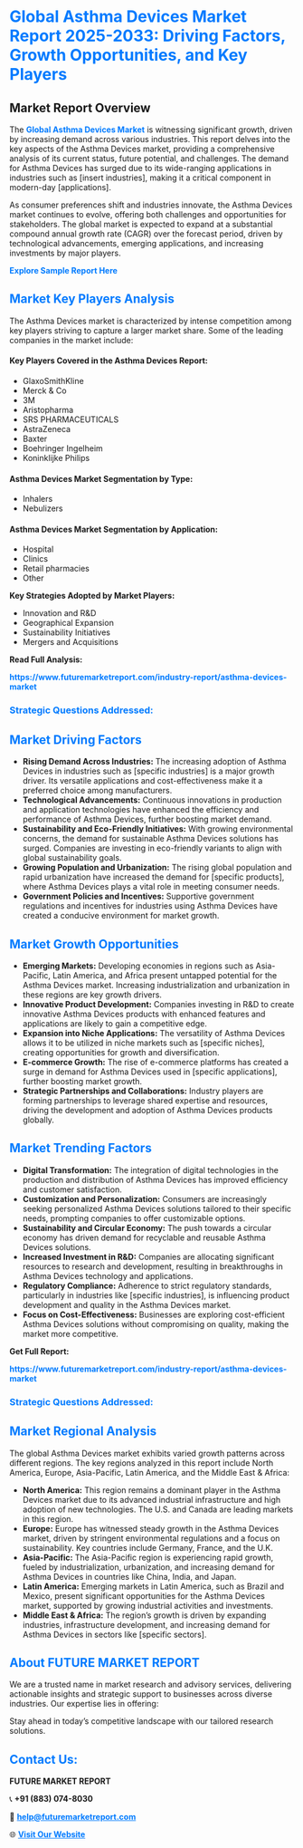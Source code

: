 <h1 style="color: #007BFF;">Global Asthma Devices Market Report 2025-2033: Driving Factors, Growth Opportunities, and Key Players</h1>

<section id="overview">
<h2>Market Report Overview</h2>
<p>The <a href="https://www.futuremarketreport.com/industry-report/asthma-devices-market" style="color: #007BFF; text-decoration: none;"><strong>Global Asthma Devices Market</strong></a> is witnessing significant growth, driven by increasing demand across various industries. This report delves into the key aspects of the Asthma Devices market, providing a comprehensive analysis of its current status, future potential, and challenges. The demand for Asthma Devices has surged due to its wide-ranging applications in industries such as [insert industries], making it a critical component in modern-day [applications].</p>
<p>As consumer preferences shift and industries innovate, the Asthma Devices market continues to evolve, offering both challenges and opportunities for stakeholders. The global market is expected to expand at a substantial compound annual growth rate (CAGR) over the forecast period, driven by technological advancements, emerging applications, and increasing investments by major players.</p>
</section>

<section id="overview">
<p><a href="https://www.futuremarketreport.com/request-sample/reportId=48854" style="color: #007BFF; text-decoration: none;"><strong>Explore Sample Report Here</strong></a></p>
</section>

<section id="key-players">
<h2 style="color: #007BFF;">Market Key Players Analysis</h2>
<p>The Asthma Devices market is characterized by intense competition among key players striving to capture a larger market share. Some of the leading companies in the market include:</p>
<h4>Key Players Covered in the Asthma Devices Report:</h4>
<ul><li>GlaxoSmithKline</li><li>Merck &amp; Co</li><li>3M</li><li>Aristopharma</li><li>SRS PHARMACEUTICALS</li><li>AstraZeneca</li><li>Baxter</li><li>Boehringer Ingelheim</li><li>Koninklijke Philips</li></ul>
<h4>Asthma Devices Market Segmentation by Type:</h4>
<ul><li>Inhalers</li><li>Nebulizers</li></ul>

<h4>Asthma Devices Market Segmentation by Application:</h4>
<ul><li>Hospital</li><li>Clinics</li><li>Retail pharmacies</li><li>Other</li></ul>
<p><strong>Key Strategies Adopted by Market Players:</strong></p>
<ul>
<li>Innovation and R&D</li>
<li>Geographical Expansion</li>
<li>Sustainability Initiatives</li>
<li>Mergers and Acquisitions</li>
</ul>
</section>

<section>
<p><strong>Read Full Analysis: </strong></p><a href="https://www.futuremarketreport.com/industry-report/asthma-devices-market" style="color: #007BFF; text-decoration: none;"><strong>https://www.futuremarketreport.com/industry-report/asthma-devices-market</strong></a>
<h3 style="color: #007BFF;">Strategic Questions Addressed:</h3>
</section>

<section id="driving-factors">
<h2 style="color: #007BFF;">Market Driving Factors</h2>
<ul>
<li><strong>Rising Demand Across Industries:</strong> The increasing adoption of Asthma Devices in industries such as [specific industries] is a major growth driver. Its versatile applications and cost-effectiveness make it a preferred choice among manufacturers.</li>
<li><strong>Technological Advancements:</strong> Continuous innovations in production and application technologies have enhanced the efficiency and performance of Asthma Devices, further boosting market demand.</li>
<li><strong>Sustainability and Eco-Friendly Initiatives:</strong> With growing environmental concerns, the demand for sustainable Asthma Devices solutions has surged. Companies are investing in eco-friendly variants to align with global sustainability goals.</li>
<li><strong>Growing Population and Urbanization:</strong> The rising global population and rapid urbanization have increased the demand for [specific products], where Asthma Devices plays a vital role in meeting consumer needs.</li>
<li><strong>Government Policies and Incentives:</strong> Supportive government regulations and incentives for industries using Asthma Devices have created a conducive environment for market growth.</li>
</ul>
</section>

<section id="growth-opportunities">
<h2 style="color: #007BFF;">Market Growth Opportunities</h2>
<ul>
<li><strong>Emerging Markets:</strong> Developing economies in regions such as Asia-Pacific, Latin America, and Africa present untapped potential for the Asthma Devices market. Increasing industrialization and urbanization in these regions are key growth drivers.</li>
<li><strong>Innovative Product Development:</strong> Companies investing in R&D to create innovative Asthma Devices products with enhanced features and applications are likely to gain a competitive edge.</li>
<li><strong>Expansion into Niche Applications:</strong> The versatility of Asthma Devices allows it to be utilized in niche markets such as [specific niches], creating opportunities for growth and diversification.</li>
<li><strong>E-commerce Growth:</strong> The rise of e-commerce platforms has created a surge in demand for Asthma Devices used in [specific applications], further boosting market growth.</li>
<li><strong>Strategic Partnerships and Collaborations:</strong> Industry players are forming partnerships to leverage shared expertise and resources, driving the development and adoption of Asthma Devices products globally.</li>
</ul>
</section>

<section id="trending-factors">
<h2 style="color: #007BFF;">Market Trending Factors</h2>
<ul>
<li><strong>Digital Transformation:</strong> The integration of digital technologies in the production and distribution of Asthma Devices has improved efficiency and customer satisfaction.</li>
<li><strong>Customization and Personalization:</strong> Consumers are increasingly seeking personalized Asthma Devices solutions tailored to their specific needs, prompting companies to offer customizable options.</li>
<li><strong>Sustainability and Circular Economy:</strong> The push towards a circular economy has driven demand for recyclable and reusable Asthma Devices solutions.</li>
<li><strong>Increased Investment in R&D:</strong> Companies are allocating significant resources to research and development, resulting in breakthroughs in Asthma Devices technology and applications.</li>
<li><strong>Regulatory Compliance:</strong> Adherence to strict regulatory standards, particularly in industries like [specific industries], is influencing product development and quality in the Asthma Devices market.</li>
<li><strong>Focus on Cost-Effectiveness:</strong> Businesses are exploring cost-efficient Asthma Devices solutions without compromising on quality, making the market more competitive.</li>
</ul>
</section>

<section>
<p><strong>Get Full Report: </strong></p><a href="https://www.futuremarketreport.com/industry-report/asthma-devices-market" style="color: #007BFF; text-decoration: none;"><strong>https://www.futuremarketreport.com/industry-report/asthma-devices-market</strong></a>
<h3 style="color: #007BFF;">Strategic Questions Addressed:</h3>
</section>


<section id="regional-analysis">
<h2 style="color: #007BFF;">Market Regional Analysis</h2>
<p>The global Asthma Devices market exhibits varied growth patterns across different regions. The key regions analyzed in this report include North America, Europe, Asia-Pacific, Latin America, and the Middle East & Africa:</p>
<ul>
<li><strong>North America:</strong> This region remains a dominant player in the Asthma Devices market due to its advanced industrial infrastructure and high adoption of new technologies. The U.S. and Canada are leading markets in this region.</li>
<li><strong>Europe:</strong> Europe has witnessed steady growth in the Asthma Devices market, driven by stringent environmental regulations and a focus on sustainability. Key countries include Germany, France, and the U.K.</li>
<li><strong>Asia-Pacific:</strong> The Asia-Pacific region is experiencing rapid growth, fueled by industrialization, urbanization, and increasing demand for Asthma Devices in countries like China, India, and Japan.</li>
<li><strong>Latin America:</strong> Emerging markets in Latin America, such as Brazil and Mexico, present significant opportunities for the Asthma Devices market, supported by growing industrial activities and investments.</li>
<li><strong>Middle East & Africa:</strong> The region’s growth is driven by expanding industries, infrastructure development, and increasing demand for Asthma Devices in sectors like [specific sectors].</li>
</ul>
</section>

<footer>
<h2 style="color: #007BFF;">About FUTURE MARKET REPORT</h2>
<p>We are a trusted name in market research and advisory services, delivering actionable insights and strategic support to businesses across diverse industries. Our expertise lies in offering:</p>

<p>Stay ahead in today’s competitive landscape with our tailored research solutions.</p>

<h2 style="color: #007BFF;">Contact Us:</h2>
<p><strong>FUTURE MARKET REPORT</strong></p>
<p>📞 <strong>+91 (883) 074-8030</strong></p>
<p>📧 <strong><a href="mailto:help@futuremarketreport.com" style="color: #007BFF;">help@futuremarketreport.com</a></strong></p>
<p>🌐 <strong><a href="https://www.futuremarketreport.com/" style="color: #007BFF;">Visit Our Website</a></strong></p>
</footer>